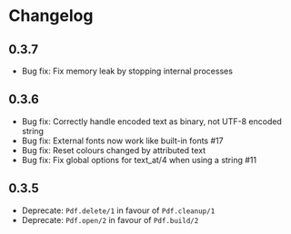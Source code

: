# Changelog

## 0.3.7
- Bug fix: Fix memory leak by stopping internal processes

## 0.3.6
- Bug fix: Correctly handle encoded text as binary, not UTF-8 encoded string
- Bug fix: External fonts now work like built-in fonts #17
- Bug fix: Reset colours changed by attributed text
- Bug fix: Fix global options for text_at/4 when using a string #11

## 0.3.5
- Deprecate: `Pdf.delete/1` in favour of `Pdf.cleanup/1`
- Deprecate: `Pdf.open/2` in favour of `Pdf.build/2`
